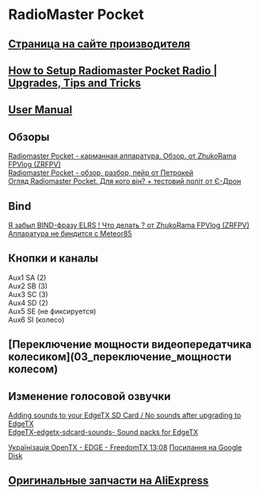 # RadioMaster Pocket

## [Страница на сайте производителя](https://www.radiomasterrc.com/products/pocket-radio-controller-m2)

## [How to Setup Radiomaster Pocket Radio | Upgrades, Tips and Tricks](https://oscarliang.com/setup-radiomaster-pocket/)
## [User Manual](Pocket_User_Manual.pdf)

## Обзоры
[Radiomaster Pocket - карманная аппаратура. Обзор. от ZhukoRama FPVlog (ZRFPV)](https://www.youtube.com/watch?v=wqdwZkqQtCA)   
[Radiomaster Pocket - обзор, разбор, пейр от Петрокей](https://www.youtube.com/watch?v=xYzz5JtX9GE)  
[Огляд Radiomaster Pocket. Для кого він? + тестовий політ от Є-Дрон](https://www.youtube.com/watch?v=H7OgTsX0HKI) 

## Bind
[Я забыл BIND-фразу ELRS ! Что делать ? от ZhukoRama FPVlog (ZRFPV)](https://www.youtube.com/watch?v=c6mdZVzCn58)  
[Аппаратура не биндится с Meteor85](04_пример_бинда_с_метеор85)

## Кнопки и каналы
Aux1 SA (2)  
Aux2 SB (3)  
Aux3 SC (3)  
Aux4 SD (2)  
Aux5 SE (не фиксируется)  
Aux6 SI (колесо)  

## [Переключение мощности видеопередатчика колесиком](03_переключение_мощности колесом)

## Изменение голосовой озвучки
[Adding sounds to your EdgeTX SD Card / No sounds after upgrading to EdgeTX](https://www.youtube.com/watch?v=jZ29qmtMSyU)  
[EdgeTX-edgetx-sdcard-sounds- Sound packs for EdgeTX](https://github.com/EdgeTX/edgetx-sdcard-sounds)

[Українізація OpenTX - EDGE - FreedomTX 13:08](https://youtu.be/4y8Xvei-NMk?si=_DWQJWdCbDi6c_b2&t=788)
[Посилання на Google Disk](https://drive.google.com/drive/folders/1qzFfbYw4vBnAh9kmXtYUbzmgwg7lizD0)

## [Оригинальные запчасти на AliExpress](https://aliexpress.com/item/1005006011760235.html)
